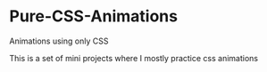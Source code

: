 # Pure-CSS-Animations
Animations using only CSS

This is a set of mini projects where I mostly practice css animations
